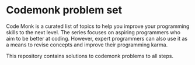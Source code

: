 # Codemonk problem set

Code Monk is a curated list of topics to help you improve your programming skills to the next level. The series focuses on aspiring programmers who aim to be better at coding. However, expert programmers can also use it as a means to revise concepts and improve their programming karma.

This repository contains solutions to codemonk problems to all steps.